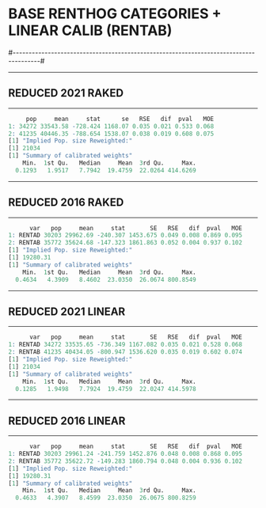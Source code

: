 # BASE RENTHOG CATEGORIES + LINEAR CALIB (RENTAB)

#--------------------------------------------------------------------------------------#

---

## REDUCED 2021 RAKED

---

```r
     pop     mean     stat      se   RSE   dif  pval   MOE
1: 34272 33543.58 -728.424 1168.07 0.035 0.021 0.533 0.068
2: 41235 40446.35 -788.654 1538.07 0.038 0.019 0.608 0.075
[1] "Implied Pop. size Reweighted:"
[1] 21034
[1] "Summary of calibrated weights"
    Min.  1st Qu.   Median     Mean  3rd Qu.     Max. 
  0.1293   1.9517   7.7942  19.4759  22.0264 414.6269 
```

---

## REDUCED 2016 RAKED

---

```r
      var   pop     mean     stat       SE   RSE   dif  pval   MOE
1: RENTAD 30203 29962.69 -240.307 1453.675 0.049 0.008 0.869 0.095
2: RENTAB 35772 35624.68 -147.323 1861.863 0.052 0.004 0.937 0.102
[1] "Implied Pop. size Reweighted:"
[1] 19280.31
[1] "Summary of calibrated weights"
    Min.  1st Qu.   Median     Mean  3rd Qu.     Max. 
  0.4634   4.3909   8.4602  23.0350  26.0674 800.8549 
```

---

## REDUCED 2021 LINEAR

---

```r
      var   pop     mean     stat       SE   RSE   dif  pval   MOE
1: RENTAD 34272 33535.65 -736.349 1167.082 0.035 0.021 0.528 0.068
2: RENTAB 41235 40434.05 -800.947 1536.620 0.035 0.019 0.602 0.074
[1] "Implied Pop. size Reweighted:"
[1] 21034
[1] "Summary of calibrated weights"
    Min.  1st Qu.   Median     Mean  3rd Qu.     Max. 
  0.1285   1.9498   7.7924  19.4759  22.0247 414.5978
```

---

## REDUCED 2016 LINEAR

---

```r
      var   pop     mean     stat       SE   RSE   dif  pval   MOE
1: RENTAD 30203 29961.24 -241.759 1452.876 0.048 0.008 0.868 0.095
2: RENTAB 35772 35622.72 -149.283 1860.794 0.048 0.004 0.936 0.102
[1] "Implied Pop. size Reweighted:"
[1] 19280.31
[1] "Summary of calibrated weights"
    Min.  1st Qu.   Median     Mean  3rd Qu.     Max.
  0.4633   4.3907   8.4599  23.0350  26.0675 800.8259
```
